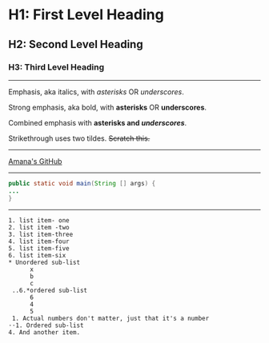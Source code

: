 # H1: First Level Heading
## H2: Second Level Heading
### H3: Third Level Heading

***

Emphasis, aka italics, with *asterisks* OR _underscores_.

Strong emphasis, aka bold, with **asterisks** OR __underscores__.

Combined emphasis with **asterisks and _underscores_**.

Strikethrough uses two tildes. ~~Scratch this.~~

***

[Amana's GitHub](https://github.com/amanaarshad)

***

```java
public static void main(String [] args) {
...
}
```

***
```List items
1. list item- one
2. list item -two
3. list item-three
4. list item-four
5. list item-five
6. list item-six
* Unordered sub-list
      x
      b
      c
 ..6.*ordered sub-list
      6
      4
      5
 1. Actual numbers don't matter, just that it's a number
⋅⋅1. Ordered sub-list
4. And another item.
      
      
